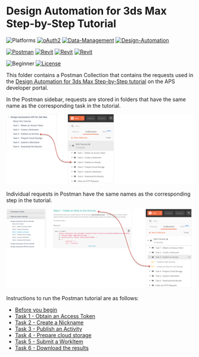 # Design Automation for 3ds Max Step-by-Step Tutorial

![Platforms](https://img.shields.io/badge/Web-Windows|MacOS-lightgray.svg)
[![oAuth2](https://img.shields.io/badge/Authentication-v2-green.svg)](http://developer.autodesk.com/)
[![Data-Management](https://img.shields.io/badge/Data%20Management-v2-green.svg)](http://developer.autodesk.com/)
[![Design-Automation](https://img.shields.io/badge/Design%20Automation-v3-green.svg)](http://developer.autodesk.com/)

[![Postman](https://img.shields.io/badge/Postman-v7-orange.svg)](https://www.getpostman.com/)
[![Revit](https://img.shields.io/badge/3ds%20Max-2018-29b5b2.svg)](http://developer.autodesk.com/)
[![Revit](https://img.shields.io/badge/3ds%20Max-2019-29b5b2.svg)](http://developer.autodesk.com/)
[![Revit](https://img.shields.io/badge/3ds%20Max-2020-29b5b2.svg)](http://developer.autodesk.com/)

![Beginner](https://img.shields.io/badge/Level-Beginner-green.svg)
[![License](https://img.shields.io/:license-MIT-blue.svg)](http://opensource.org/licenses/MIT)

This folder contains a Postman Collection that contains the requests used in the [Design Automation for 3ds Max Step-by-Step tutorial](https://aps.autodesk.com/en/docs/design-automation/v3/tutorials/3dsmax/) on the APS developer portal. 

In the Postman sidebar, requests are stored in folders that have the same name as the corresponding task in the tutorial.

![APS developer portal menu to Postman](images/aps_portal_menu_2_postman_menu_01.png "APS developer portal task to Postman mapping")

Individual requests in Postman have the same names as the corresponding step in the tutorial.

![APS developer portal steps to Postman](images/aps_portal_menu_2_postman_menu_02.png "APS developer portal task to Postman mapping")

Instructions to run the Postman tutorial are as follows:

- [Before you begin](instructions/before_you_begin.md)
- [Task 1 - Obtain an Access Token](instructions/task-1.md)
- [Task 2 - Create a Nickname](instructions/task-2.md)
- [Task 3 - Publish an Activity](instructions/task-3.md)
- [Task 4 - Prepare cloud storage](instructions/task-4.md)
- [Task 5 - Submit a WorkItem](instructions/task-5.md)
- [Task 6 - Download the results](instructions/task-6.md)







